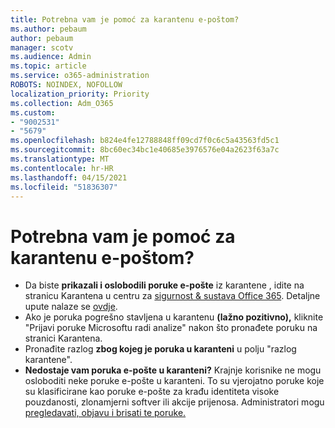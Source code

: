 ```yaml
---
title: Potrebna vam je pomoć za karantenu e-poštom?
ms.author: pebaum
author: pebaum
manager: scotv
ms.audience: Admin
ms.topic: article
ms.service: o365-administration
ROBOTS: NOINDEX, NOFOLLOW
localization_priority: Priority
ms.collection: Adm_O365
ms.custom:
- "9002531"
- "5679"
ms.openlocfilehash: b824e4fe12788848ff09cd7f0c6c5a43563fd5c1
ms.sourcegitcommit: 8bc60ec34bc1e40685e3976576e04a2623f63a7c
ms.translationtype: MT
ms.contentlocale: hr-HR
ms.lasthandoff: 04/15/2021
ms.locfileid: "51836307"
---
```

# <a name="need-help-with-email-quarantine"></a>Potrebna vam je pomoć za karantenu e-poštom?

- Da biste **prikazali i oslobodili poruke e-pošte** iz karantene , idite na stranicu Karantena u centru za [sigurnost & sustava Office 365](https://protection.office.com/quarantine). Detaljne upute nalaze se [ovdje](https://docs.microsoft.com/microsoft-365/security/office-365-security/find-and-release-quarantined-messages-as-a-user?view=o365-worldwide#view-your-quarantined-messages).
- Ako je poruka pogrešno stavljena u karantenu **(lažno pozitivno),** kliknite "Prijavi poruke Microsoftu radi analize" nakon što pronađete poruku na stranici Karantena. 
- Pronađite razlog **zbog kojeg je poruka u karanteni** u polju "razlog karantene".
- **Nedostaje vam poruka e-pošte u karanteni?** Krajnje korisnike ne mogu osloboditi neke poruke e-pošte u karanteni. To su vjerojatno poruke koje su klasificirane kao poruke e-pošte za krađu identiteta visoke pouzdanosti, zlonamjerni softver ili akcije prijenosa. Administratori mogu [pregledavati, objavu i brisati te poruke.](https://docs.microsoft.com/microsoft-365/security/office-365-security/manage-quarantined-messages-and-files?view=o365-worldwide) 
